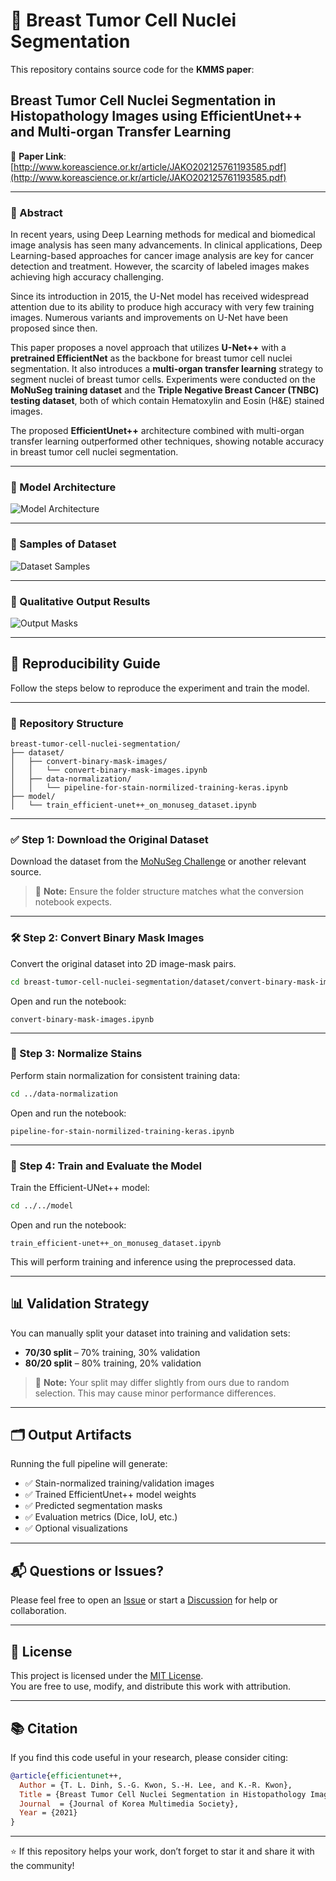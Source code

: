 # 🧪 Breast Tumor Cell Nuclei Segmentation

This repository contains source code for the **KMMS paper**:  
## **Breast Tumor Cell Nuclei Segmentation in Histopathology Images using EfficientUnet++ and Multi-organ Transfer Learning**

📄 **Paper Link**: [http://www.koreascience.or.kr/article/JAKO202125761193585.pdf](http://www.koreascience.or.kr/article/JAKO202125761193585.pdf)

---

### 🧾 Abstract

In recent years, using Deep Learning methods for medical and biomedical image analysis has seen many advancements. In clinical applications, Deep Learning-based approaches for cancer image analysis are key for cancer detection and treatment. However, the scarcity of labeled images makes achieving high accuracy challenging.

Since its introduction in 2015, the U-Net model has received widespread attention due to its ability to produce high accuracy with very few training images. Numerous variants and improvements on U-Net have been proposed since then.

This paper proposes a novel approach that utilizes **U-Net++** with a **pretrained EfficientNet** as the backbone for breast tumor cell nuclei segmentation. It also introduces a **multi-organ transfer learning** strategy to segment nuclei of breast tumor cells. Experiments were conducted on the **MoNuSeg training dataset** and the **Triple Negative Breast Cancer (TNBC) testing dataset**, both of which contain Hematoxylin and Eosin (H&E) stained images.

The proposed **EfficientUnet++** architecture combined with multi-organ transfer learning outperformed other techniques, showing notable accuracy in breast tumor cell nuclei segmentation.

---

### 🧠 Model Architecture

![Model Architecture](https://github.com/tuan-ld/breast-tumor-cell-nuclei-segmentation/blob/main/media-sources/model-architecture.png)

---

### 🧬 Samples of Dataset

![Dataset Samples](https://github.com/tuan-ld/breast-tumor-cell-nuclei-segmentation/blob/main/media-sources/dataset.png)

---

### 🎯 Qualitative Output Results

![Output Masks](https://github.com/tuan-ld/breast-tumor-cell-nuclei-segmentation/blob/main/media-sources/output-predicted-mask-1.png)

---

## 🔁 Reproducibility Guide

Follow the steps below to reproduce the experiment and train the model.

---

### 📁 Repository Structure

```
breast-tumor-cell-nuclei-segmentation/
├── dataset/
│   ├── convert-binary-mask-images/
│   │   └── convert-binary-mask-images.ipynb
│   ├── data-normalization/
│   │   └── pipeline-for-stain-normilized-training-keras.ipynb
├── model/
│   └── train_efficient-unet++_on_monuseg_dataset.ipynb
```

---

### ✅ Step 1: Download the Original Dataset

Download the dataset from the [MoNuSeg Challenge](https://monuseg.grand-challenge.org/) or another relevant source.

> 📌 **Note:** Ensure the folder structure matches what the conversion notebook expects.

---

### 🛠️ Step 2: Convert Binary Mask Images

Convert the original dataset into 2D image-mask pairs.

```bash
cd breast-tumor-cell-nuclei-segmentation/dataset/convert-binary-mask-images
```

Open and run the notebook:

```
convert-binary-mask-images.ipynb
```

---

### 🎨 Step 3: Normalize Stains

Perform stain normalization for consistent training data:

```bash
cd ../data-normalization
```

Open and run the notebook:

```
pipeline-for-stain-normilized-training-keras.ipynb
```

---

### 🚀 Step 4: Train and Evaluate the Model

Train the Efficient-UNet++ model:

```bash
cd ../../model
```

Open and run the notebook:

```
train_efficient-unet++_on_monuseg_dataset.ipynb
```

This will perform training and inference using the preprocessed data.

---

## 📊 Validation Strategy

You can manually split your dataset into training and validation sets:

- **70/30 split** – 70% training, 30% validation  
- **80/20 split** – 80% training, 20% validation

> 🎲 **Note:** Your split may differ slightly from ours due to random selection. This may cause minor performance differences.

---

## 🗂️ Output Artifacts

Running the full pipeline will generate:

- ✅ Stain-normalized training/validation images  
- ✅ Trained EfficientUnet++ model weights  
- ✅ Predicted segmentation masks  
- ✅ Evaluation metrics (Dice, IoU, etc.)  
- ✅ Optional visualizations

---

## 📬 Questions or Issues?

Please feel free to open an [Issue](https://github.com/tuan-ld/breast-tumor-cell-nuclei-segmentation/issues) or start a [Discussion](https://github.com/tuan-ld/breast-tumor-cell-nuclei-segmentation/discussions) for help or collaboration.

---

## 📄 License

This project is licensed under the [MIT License](LICENSE).  
You are free to use, modify, and distribute this work with attribution.

---

## 📚 Citation

If you find this code useful in your research, please consider citing:

```bibtex
@article{efficientunet++,
  Author = {T. L. Dinh, S.-G. Kwon, S.-H. Lee, and K.-R. Kwon},
  Title = {Breast Tumor Cell Nuclei Segmentation in Histopathology Images using EfficientUnet++ and Multi-organ Transfer Learning},
  Journal  = {Journal of Korea Multimedia Society},
  Year = {2021}
}
```

---

⭐ If this repository helps your work, don’t forget to star it and share it with the community!
